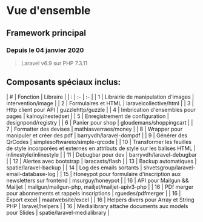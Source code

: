 # Vue d'ensemble

## Framework principal

### Depuis le 04 janvier 2020
>Laravel v6.9 sur PHP 7.3.11

## Composants spéciaux inclus:

| # | Fonction   | Libraire |
| : |   :-   |  :-  |
| 1 | Librairie de manipulation d'images | intervention/image   |
| 2 | Formulaires et HTML   | laravelcollective/html  |
| 3 | Http client pour API  | guzzlehttp/guzzle  |
| 4 | Imbrication d'ensembles pour pages  | kalnoy/nestedset |
| 5 | Enregistrement de configuration | designpond/registry  |
| 6 | Panier pour shop | gloudemans/shoppingcart  |
| 7 | Formatter des devises | mathiasverraes/money  |
| 8 | Wrapper pour manipuler et créer des pdf | barryvdh/laravel-dompdf  |
| 9 | Générer des QrCodes | simplesoftwareio/simple-qrcode |
| 10 | Transformer les feuilles de style incorporées et externes en attributs de style sur les balises HTML | inlinestyle/inlinestyle  |
| 11 | Debugbar pour dev | barryvdh/laravel-debugbar  |
| 12 | Alertes avec bootstrap | laracasts/flash |
| 13 | Backup automatiques | spatie/laravel-backup |
| 14 | Log des emails sortants | shvetsgroup/laravel-email-database-log |
| 15 | Honeypot pour formulaire d'inscription aux newsletters sur frontend | msurguy/honeypot |
| 16 | API pour Mailgun && Mailjet | mailgun/mailgun-php, mailjet/mailjet-apiv3-php |
| 16 | PDf merger pour abonnements et rappels inscriptions | rguedes/pdfmerger  |
| 16 | Export excel | maatwebsite/excel |
| 16 | Helpers divers pour Array et String PHP | laravel/helpers |
| 16 | Medialibrary attache documents aux models pour Slides | spatie/laravel-medialibrary |


